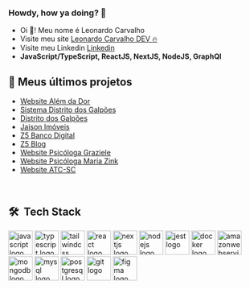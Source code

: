 <h3>Howdy, how ya doing? 🙌</h3>
<ul>
	<li>Oi 👋! Meu nome é Leonardo Carvalho</li>
	<li>Visite meu site <a href="https://leonardocarvalho.dev/">Leonardo Carvalho DEV 🔥</a></li>
	<li>Visite meu Linkedin <a href="https://www.linkedin.com/in/leocarvalhodev/">Linkedin</a></li>
	<li><strong>JavaScript/TypeScript, ReactJS, NextJS, NodeJS, GraphQl</strong></li>
	
</ul>

## 🎉 Meus últimos projetos
- [Website Além da Dor](https://github.com/Leorrc/website-alem-da-dor)
- [Sistema Distrito dos Galpões](https://github.com/Leorrc/sistema-distrito-dos-galpoes)
- [Distrito dos Galpões](https://github.com/Leorrc/website-distrito-dos-galpoes)
- [Jaison Imóveis](https://github.com/Leorrc/website-jaison-imoveis)
- [Z5 Banco Digital](https://github.com/Leorrc/website-bank-z5)
- [Z5 Blog](https://github.com/Leorrc/template-blog-z5)
- [Website Psicóloga Graziele](https://github.com/Leorrc/website-psi-graziele)
- [Website Psicóloga Maria Zink](https://github.com/Leorrc/website-psi-maria)
- [Website ATC-SC](https://github.com/Leorrc/website-atc-sc)

<br/>

## 🛠 &nbsp;Tech Stack
<div display="flex" gap="4rem">
 <img src="https://cdn.jsdelivr.net/gh/devicons/devicon/icons/javascript/javascript-original.svg" height="48" width="48" alt="javascript logo"  />
 <img src="https://cdn.jsdelivr.net/gh/devicons/devicon/icons/typescript/typescript-plain.svg" height="48" width="48" alt="typescript logo"  />
 <img src="https://cdn.jsdelivr.net/gh/devicons/devicon@latest/icons/tailwindcss/tailwindcss-original.svg" height="48" width="48" alt="tailwindcss logo"  />    
 <img src="https://cdn.jsdelivr.net/gh/devicons/devicon/icons/react/react-original.svg" height="48" width="48" alt="react logo"  />
 <img src="https://cdn.jsdelivr.net/gh/devicons/devicon/icons/nextjs/nextjs-original.svg" height="48" width="48" alt="nextjs logo"  />
 <img src="https://cdn.jsdelivr.net/gh/devicons/devicon/icons/nodejs/nodejs-original.svg" height="48" width="48" alt="nodejs logo"  />
 <img src="https://cdn.jsdelivr.net/gh/devicons/devicon@latest/icons/jest/jest-plain.svg" height="48" width="48" alt="jest logo" />
 <img src="https://cdn.jsdelivr.net/gh/devicons/devicon/icons/docker/docker-original-wordmark.svg" height="48" width="48" alt="docker logo"  />
 <img src="https://cdn.jsdelivr.net/gh/devicons/devicon@latest/icons/amazonwebservices/amazonwebservices-plain-wordmark.svg" height="48" width="48" alt="amazonwebservices logo"  />
 <img src="https://cdn.jsdelivr.net/gh/devicons/devicon/icons/mongodb/mongodb-original.svg" height="48" width="48" alt="mongodb logo"  />
 <img src="https://cdn.jsdelivr.net/gh/devicons/devicon/icons/mysql/mysql-original.svg" height="48" width="48" alt="mysql logo"  />
 <img src="https://cdn.jsdelivr.net/gh/devicons/devicon/icons/postgresql/postgresql-original-wordmark.svg" height="48" width="48" alt="postgresql logo"  />
 <img src="https://cdn.jsdelivr.net/gh/devicons/devicon/icons/git/git-original.svg" height="48" width="48" alt="git logo"  />
 <img src="https://cdn.jsdelivr.net/gh/devicons/devicon/icons/figma/figma-original.svg" height="48" width="48" alt="figma logo"  />
</div>


